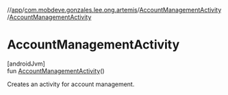//[app](../../../index.md)/[com.mobdeve.gonzales.lee.ong.artemis](../index.md)/[AccountManagementActivity](index.md)/[AccountManagementActivity](-account-management-activity.md)

# AccountManagementActivity

[androidJvm]\
fun [AccountManagementActivity](-account-management-activity.md)()

Creates an activity for account management.
